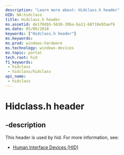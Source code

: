```yaml
---
description: "Learn more about: Hidclass.h header"
UID: NA:hidclass
title: Hidclass.h header
ms.assetid: de170db5-5638-39ba-ba11-68718e93aef6
ms.date: 05/09/2018
keywords: ["Hidclass.h header"]
ms.keywords: 
ms.prod: windows-hardware
ms.technology: windows-devices
ms.topic: portal
tech.root: hid
f1_keywords:
 - hidclass
 - hidclass/hidclass
api_name:
 - hidclass
---
```


# Hidclass.h header


## -description

This header is used by hid. For more information, see:

- [Human Interface Devices (HID)](../_hid/index.md)

